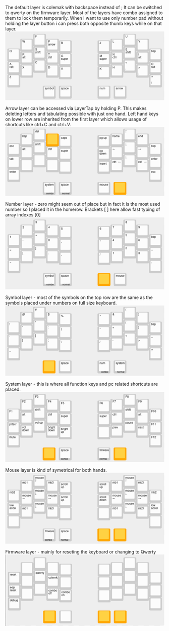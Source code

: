The default layer is colemak with backspace instead of ; 
It can be switched to qwerty on the firmware layer.
Most of the layers have combo assigned to them to lock them temporarily. When I want to use only number pad without holding the layer button i can press both opposite thumb keys while on that layer.
![Colemak](./images/colemak.png?raw=true "colemak")

Arrow layer can be accessed via LayerTap by holding P. This makes deleting letters and tabulating possible with just one hand.
Left hand keys on lower row are inherited from the first layer which allows usage of shortcuts like ctrl+C and ctrl+V.
![Arrows](./images/arrows.png?raw=true "arrows")

Number layer - zero might seem out of place but in fact it is the most used number so I placed it in the homerow. Brackets [ ] here allow fast typing of array indexes [0]
![Number](./images/number.png?raw=true "number")

Symbol layer - most of the symbols on the top row are the same as the symbols placed under numbers on full size keyboard. 
![Symbol](./images/symbol.png?raw=true "symbol")

System layer - this is where all function keys and pc related shortcuts are placed.
![System](./images/system.png?raw=true "system")

Mouse layer is kind of symetrical for both hands.
![Mouse](./images/mouse.png?raw=true "mouse")

Firmware layer - mainly for reseting the keyboard or changing to Qwerty
![Firmware](./images/firmware.png?raw=true "firmware")



